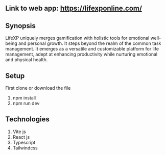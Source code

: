 ## Link to web app: https://lifexponline.com/

## Synopsis

LifeXP uniquely merges gamification with holistic tools for emotional well-being and personal growth. It steps beyond the realm of the common task management. It emerges as a versatile and customizable platform for life management, adept at enhancing productivity while nurturing emotional and physical health.

## Setup
First clone or download the file
1. npm install
2. npm run dev

## Technologies
1. Vite js
2. React js
3. Typescript
4. Tailwindcss
